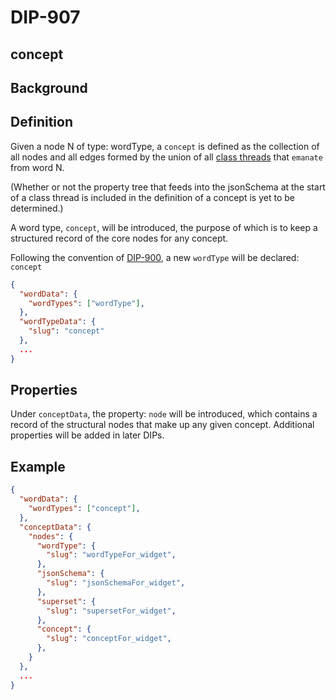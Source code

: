 DIP-907
======

concept
------------------------------


## Background



## Definition

Given a node N of type: wordType, a `concept` is defined as the collection of all nodes and all edges formed by the union of all [class threads](../../glossary/classThread.md) that `emanate` from word N. 

(Whether or not the property tree that feeds into the jsonSchema at the start of a class thread is included in the definition of a concept is yet to be determined.)

A word type, `concept`, will be introduced, the purpose of which is to keep a structured record of the core nodes for any concept.

Following the convention of [DIP-900](900.md), a new `wordType` will be declared: `concept`

```json
{
  "wordData": {
    "wordTypes": ["wordType"],
  },
  "wordTypeData": {
    "slug": "concept"
  },
  ...
}
```
## Properties

Under `conceptData`, the property: `node` will be introduced, which contains a record of the structural nodes that make up any given concept. Additional properties will be added in later DIPs.

## Example

```json
{
  "wordData": {
    "wordTypes": ["concept"],
  },
  "conceptData": {
    "nodes": {
      "wordType": {
        "slug": "wordTypeFor_widget",
      },
      "jsonSchema": {
        "slug": "jsonSchemaFor_widget",
      },
      "superset": {
        "slug": "supersetFor_widget",
      },
      "concept": {
        "slug": "conceptFor_widget",
      },
    }
  },
  ...
}
```
